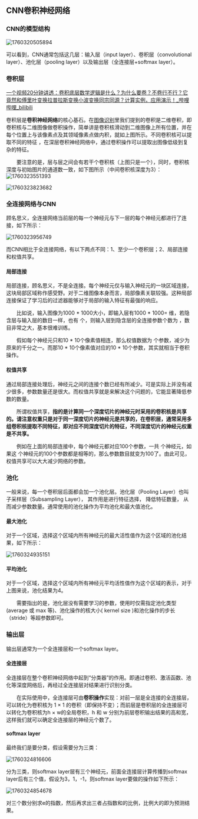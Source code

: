 ## CNN卷积神经网络

### CNN的模型结构

![1760320505894](image/Note/1760320505894.png)

可以看到，CNN通常包括这几层：输入层（input layer）、卷积层（convolutional layer）、池化层（pooling layer）以及输出层（全连接层+softmax layer）。

### 卷积层

[一个视频20分钟讲透：卷积底层数学逻辑是什么？为什么要卷？不卷行不行？它竟然和傅里叶变换拉普拉斯变换小波变换同宗同源？计算实例，应用演示！_哔哩哔哩_bilibili](https://www.bilibili.com/video/BV16yjdzmE3W/?spm_id_from=333.337.search-card.all.click&vd_source=8536cb876aa29ebdb0cd5626bc423c0f)

卷积层是**卷积神经网络**的核心基石。在[图像识别](https://cloud.tencent.com/product/imagerecognition?from_column=20065&from=20065)里我们提到的卷积是二维卷积，即卷积核与二维图像做卷积操作，简单讲是卷积核滑动到二维图像上所有位置，并在每个位置上与该像素点及其领域像素点做内积，就如上图所示。不同卷积核可以提取不同的特征 ，在深层卷积神经网络中，通过卷积操作可以提取出图像低级到复杂的特征。

  要注意的是，层与层之间会有若干个卷积核（上图只是一个），同时，卷积核深度与初始图片的通道数一致，如下图所示（中间卷积核深度为3）：![1760323551393](image/Note/1760323551393.png)

![1760323823682](image/Note/1760323823682.gif)

### 全连接网络与CNN

顾名思义，全连接网络当前层的每一个神经元与下一层的每个神经元都进行了连接，如下所示：

![1760323956749](image/Note/1760323956749.png)

而CNN相比于全连接网络，有以下两点不同：1、至少一个卷积层；2、局部连接和权值共享。

#### 局部连接

局部连接，顾名思义，不是全连接。每个神经元仅与输入神经元的一块区域连接，这块局部区域称作感受野。对于二维图像本身而言，局部像素关联较强。这种局部连接保证了学习后的过滤器能够对于局部的输入特征有最强的响应。

  比如说，输入图像为1000 * 1000大小，即输入层有1000 * 1000=  维，若隐含层与输入层的数目一样，也有  个，则输入层到隐含层的全连接参数个数为  ，数目非常之大，基本很难训练。

  假如每个神经元只和10 * 10个像素值相连，那么权值数据为  个参数，减少为原来的千分之一。而那10 * 10个像素值对应的10 * 10个参数，其实就相当于卷积操作。

#### 权值共享

通过局部连接处理后，神经元之间的连接个数已经有所减少。可是实际上并没有减少很多，参数数量还是很大。而权值共享就是来解决这个问题的，它能显著降低参数的数量。

  所谓权值共享，**指的是计算同一个深度切片的神经元时采用的卷积核是共享的。请注意权重只是对于同一深度切片的神经元是共享的，在卷积层，通常采用多组卷积核提取不同特征，即对应不同深度切片的特征，不同深度切片的神经元权重是不共享。**

   例如在上面的局部连接中，每个神经元都对应100个参数，一共  个神经元，如果这  个神经元的100个参数都是相等的，那么参数数目就变为100了。由此可见，权值共享可以大大减少网络的参数。

### **池化**

一般来说，每一个卷积层后面都会加一个池化层。池化层（Pooling Layer）也叫子采样层（Subsampling Layer）， 其作用是进行特征选择， 降低特征数量， 从而减少参数数量。通常使用的池化操作为平均池化和最大值池化。

#### 最大池化

对于一个区域，选择这个区域内所有神经元的最大活性值作为这个区域的池化结果，如下所示：

![1760324935151](image/Note/1760324935151.png)

#### 平均池化

对于一个区域，选择这个区域内所有神经元平均活性值作为这个区域的表示，对于上图来说，池化结果为4。

  需要指出的是，池化层没有需要学习的参数，使用时仅需指定池化类型(average 或 max 等)、池化操作的核大小( kernel size )和池化操作的步长（stride）等超参数即可。

### 输出层

输出层通常为一个全连接层和一个softmax layer。

#### 全连接层

全连接层在整个卷积神经网络中起到“分类器”的作用。即通过卷积、激活函数、池化等深度网络后，再经过全连接层对结果进行识别分类。

  在实际使用中，全连接层可由**卷积操作**实现：对前一层是全连接的全连接层，可以转化为卷积核为 1 × 1 的卷积（即保持不变）；而前层是卷积层的全连接层可以转化为卷积核为h × w的全局卷积，h 和 w 分别为前层卷积输出结果的高和宽，这样我们就可以确定全连接层的神经元个数了。

#### softmax layer

最终我们是要分类，假设需要分为三类：

![1760324816606](image/Note/1760324816606.png)

分为三类，则softmax layer层有三个神经元，前面全连接层计算传播到softmax layer后有三个值，假设为3，1，-1，则softmax layer要做的操作如下所示：

![1760324854678](image/Note/1760324854678.png)

对三个数分别求e的指数，然后再求出三者占指数和的比例，比例大的即为预测结果。
